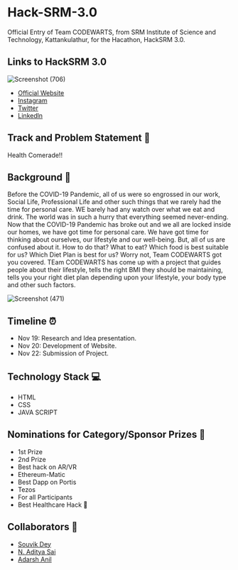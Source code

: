 # Hack-SRM-3.0
  Official Entry of Team CODEWARTS, from SRM Institute of Science and Technology, Kattankulathur, for the Hacathon, HackSRM 3.0.
## Links to HackSRM 3.0
![Screenshot (706)](https://user-images.githubusercontent.com/71955737/99894415-527dbf80-2ca9-11eb-8a7d-09970d4a3436.png)
* [Official Website](https://hacksrm.tech/)
* [Instagram](https://www.instagram.com/hacksrm/)
* [Twitter](https://twitter.com/HackSRM)
* [Linkedln](https://www.linkedin.com/company/hacksrm/)
## Track and Problem Statement 🚧
Health Comerade!!
## Background 📖
  Before the COVID-19 Pandemic, all of us were so engrossed in our work, Social Life, Professional Life and other such things that we rarely had the time for personal care. WE barely had any watch over what we eat and drink. The world was in such a hurry that everything seemed never-ending. Now that the COVID-19 Pandemic has broke out and we all are locked inside our homes, we have got time for personal care. We have got time for thinking about ourselves, our lifestyle and our well-being. But, all of us are confused about it. How to do that? What to eat? Which food is best suitable for us? Which Diet Plan is best for us? Worry not, Team CODEWARTS got you covered. TEam CODEWARTS has come up with a project that guides people about their lifestyle, tells the right BMI they should be maintaining, tells you your right diet plan depending upon your lifestyle, your body type and other such factors. 
  
  ![Screenshot (471)](https://user-images.githubusercontent.com/71955737/95676274-78a83e00-0bda-11eb-838a-5456f57bd325.png)
## Timeline ⏰
* Nov 19: Research and Idea presentation.
* Nov 20: Development of Website.
* Nov 22: Submission of Project.
## Technology Stack 💻
* HTML
* CSS
* JAVA SCRIPT
## Nominations for Category/Sponsor Prizes 🤝
* 1st Prize
* 2nd Prize
* Best hack on AR/VR
* Ethereum-Matic
* Best Dapp on Portis
* Tezos
* For all Participants
* Best Healthcare Hack 💉
## Collaborators 🤖
* [Souvik Dey](https://github.com/Souvikdey10) 
* [N. Aditya Sai](https://github.com/aadityasai37) 
* [Adarsh Anil](https://github.com/adarshanil)
